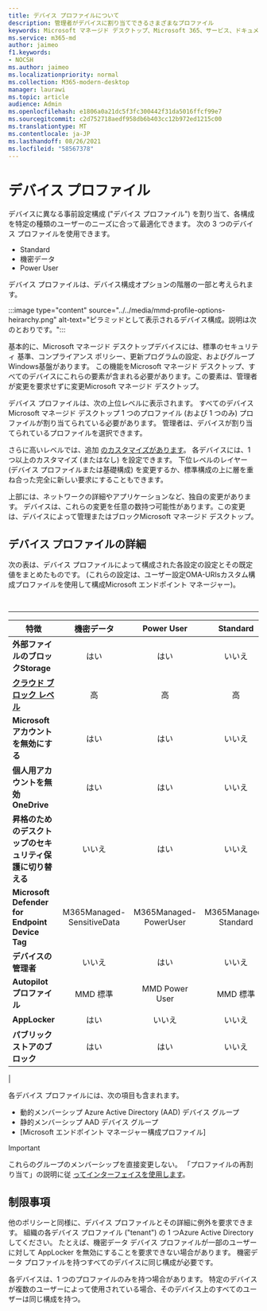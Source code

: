 ```yaml
---
title: デバイス プロファイルについて
description: 管理者がデバイスに割り当てできるさまざまなプロファイル
keywords: Microsoft マネージド デスクトップ、Microsoft 365、サービス、ドキュメント
ms.service: m365-md
author: jaimeo
f1.keywords:
- NOCSH
ms.author: jaimeo
ms.localizationpriority: normal
ms.collection: M365-modern-desktop
manager: laurawi
ms.topic: article
audience: Admin
ms.openlocfilehash: e1806a0a21dc5f3fc300442f31da5016ffcf99e7
ms.sourcegitcommit: c2d752718aedf958db6b403cc12b972ed1215c00
ms.translationtype: MT
ms.contentlocale: ja-JP
ms.lasthandoff: 08/26/2021
ms.locfileid: "58567378"
---
```

# <a name="device-profiles"></a>デバイス プロファイル

デバイスに異なる事前設定構成 ("デバイス プロファイル") を割り当て、各構成を特定の種類のユーザーのニーズに合って最適化できます。 次の 3 つのデバイス プロファイルを使用できます。

- Standard
- 機密データ
- Power User

デバイス プロファイルは、デバイス構成オプションの階層の一部と考えられます。

:::image type="content" source="../../media/mmd-profile-options-heirarchy.png" alt-text="ピラミッドとして表示されるデバイス構成。説明は次のとおりです。":::

基本的に、Microsoft マネージド デスクトップデバイスには、標準のセキュリティ 基準、コンプライアンス ポリシー、更新プログラムの設定、およびグループWindows基盤があります。 この機能をMicrosoft マネージド デスクトップ、すべてのデバイスにこれらの要素が含まれる必要があります。この要素は、管理者が変更を要求せずに変更Microsoft マネージド デスクトップ。

デバイス プロファイルは、次の上位レベルに表示されます。 すべてのデバイスMicrosoft マネージド デスクトップ 1 つのプロファイル (および 1 つのみ) プロファイルが割り当てられている必要があります。 管理者は、デバイスが割り当てられているプロファイルを選択できます。

さらに高いレベルでは、追加 [のカスタマイズがあります](customizing.md)。 各デバイスには、1 つ以上のカスタマイズ (またはなし) を設定できます。 下位レベルのレイヤー (デバイス プロファイルまたは基礎構成) を変更するか、標準構成の上に層を重ね合った完全に新しい要求にすることもできます。

上部には、ネットワークの詳細やアプリケーションなど、独自の変更があります。 デバイスは、これらの変更を任意の数持つ可能性があります。この変更は、デバイスによって管理またはブロックMicrosoft マネージド デスクトップ。


## <a name="device-profile-details"></a>デバイス プロファイルの詳細

次の表は、デバイス プロファイルによって構成された各設定の設定とその既定値をまとめたものです。 (これらの設定は、ユーザー設定OMA-URIsカスタム構成プロファイルを使用して構成Microsoft エンドポイント マネージャー)。

<br>

****

|特徴|機密データ|Power User|Standard|
|---|:---:|:---:|:---:|
|**外部ファイルのブロックStorage**|はい|はい|いいえ|
|**[クラウド ブロック レベル](/graph/api/resources/intune-deviceconfig-defendercloudblockleveltype)**|高|高|高|
|**Microsoft アカウントを無効にする**|はい|はい|いいえ|
|**個人用アカウントを無効OneDrive**|はい|はい|いいえ|
|**昇格のためのデスクトップのセキュリティ保護に切り替える**|いいえ|はい|いいえ|
|**Microsoft Defender for Endpoint Device Tag**|M365Managed-SensitiveData|M365Managed-PowerUser|M365Managed-Standard|
|**デバイスの管理者**|いいえ|はい|いいえ|
|**Autopilot プロファイル**|MMD 標準|MMD Power User|MMD 標準|
|**AppLocker**|はい|いいえ|いいえ|
|**パブリック ストアのブロック**|はい|はい|いいえ|
|

各デバイス プロファイルには、次の項目も含まれます。

- 動的メンバーシップ Azure Active Directory (AAD) デバイス グループ
- 静的メンバーシップ AAD デバイス グループ
- [Microsoft エンドポイント マネージャー構成プロファイル]

> [!IMPORTANT]
> これらのグループのメンバーシップを直接変更しない。 「プロファイルの再割り当て」の説明に従 [ってインターフェイスを使用します](../working-with-managed-desktop/change-device-profile.md)。

## <a name="limitations"></a>制限事項

他のポリシーと同様に、デバイス プロファイルとその詳細に例外を要求できます。 組織の各デバイス プロファイル ("tenant") の 1 つAzure Active Directoryしてください。 たとえば、機密データ デバイス プロファイルが一部のユーザーに対して AppLocker を無効にすることを要求できない場合があります。 機密データ プロファイルを持つすべてのデバイスに同じ構成が必要です。

各デバイスは、1 つのプロファイルのみを持つ場合があります。 特定のデバイスが複数のユーザーによって使用されている場合、そのデバイス上のすべてのユーザーは同じ構成を持つ。

